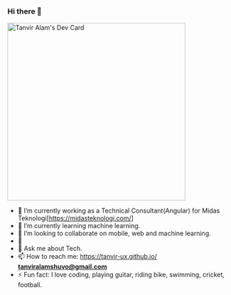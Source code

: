 
### Hi there 👋
  <a href="https://app.daily.dev/tanvirux"><img src="https://api.daily.dev/devcards/a379e318438845e583bf7bf6dda777d8.png?r=a7j" width="400" alt="Tanvir Alam's Dev Card"/>   </a>

- 🔭 I’m currently working as a Technical Consultant(Angular) for Midas Teknologi[https://midasteknologi.com/]
- 🌱 I’m currently learning machine learning.
- 👯 I’m looking to collaborate on mobile, web and machine learning.
- 🤔 
- 💬 Ask me about Tech.
- 📫 How to reach me: https://tanvir-ux.github.io/ <strong> tanviralamshuvo@gmail.com </strong>
- ⚡ Fun fact: I love coding, playing guitar, riding bike, swimming, cricket, football.



